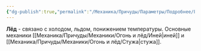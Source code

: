 ```yaml
---
{"dg-publish":true,"permalink":"/Механика/Причуды/Параметры/Подробнее/Группы причуд/Группа - Лёд/","noteIcon":"","created":"2025-07-12T09:56:02.569+03:00","updated":"2025-07-29T00:25:07.386+03:00"}
---
```


**Лёд** - связано с холодом, льдом, понижением температуры. Основные механики [[Механика/Причуды/Механики/Огонь и лёд/Иней\|иней]] и [[Механика/Причуды/Механики/Огонь и лёд/Стужа\|стужа]].